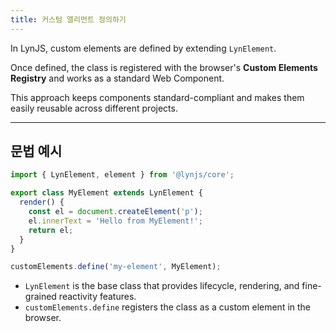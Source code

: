 ```yaml
---
title: 커스텀 엘리먼트 정의하기
---
```


In LynJS, custom elements are defined by extending `LynElement`.

Once defined, the class is registered with the browser's **Custom Elements Registry** and works as a standard Web
Component.

This approach keeps components standard-compliant and makes them easily reusable across different projects.

---

## 문법 예시

```ts
import { LynElement, element } from '@lynjs/core';

export class MyElement extends LynElement {
  render() {
    const el = document.createElement('p');
    el.innerText = 'Hello from MyElement!';
    return el;
  }
}

customElements.define('my-element', MyElement);
```

- `LynElement` is the base class that provides lifecycle, rendering, and fine-grained reactivity features.
- `customElements.define` registers the class as a custom element in the browser.
